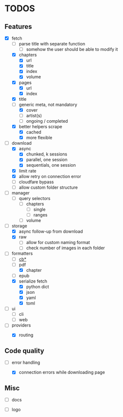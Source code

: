 # TODOS

## Features

- [x] fetch
  - [ ] parse title with separate function
    - [ ] somehow the user should be able to modify it
  - [x] chapters
    - [x] url
    - [x] title
    - [x] index
    - [x] volume
  - [x] pages
    - [x] url
    - [x] index
  - [x] title
  - [ ] generic meta, not mandatory
    - [x] cover
    - [ ] artist(s)
    - [ ] ongoing / completed
  - [x] better helpers scrape
    - [x] cached
    - [x] more flexible
- [ ] download
  - [x] async
    - [x] chunked, k sessions
    - [x] parallel, one session
    - [x] sequentials, one session
  - [x] limit rate
  - [x] allow retry on connection error 
  - [ ] cloudfare bypass
  - [ ] allow custom folder structure
- [ ] manager
  - [ ] query selectors
    - [ ] chapters
      - [ ] single
      - [ ] ranges
    - [ ] volume
- [ ] storage
  - [x] async follow-up from download
  - [x] raw
    - [ ] allow for custom naming format
    - [ ] check number of images in each folder
- [ ] formatters
  - [ ] [cb*](https://en.wikipedia.org/wiki/Comic_book_archive)
  - [ ] pdf
    - [x] chapter
  - [ ] epub
  - [x] serialize fetch
    - [x] python dict
    - [x] json
    - [x] yaml
    - [x] toml
- [ ] ui
  - [ ] cli
  - [ ] web
- [ ] providers
  - [x] routing



## Code quality

- [ ] error handling
  - [x] connection errors while downloading page


## Misc

- [ ] docs
- [ ] logo

